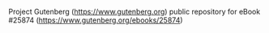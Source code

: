 Project Gutenberg (https://www.gutenberg.org) public repository for eBook #25874 (https://www.gutenberg.org/ebooks/25874)
